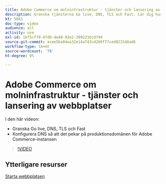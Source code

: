 ```yaml
---
title: Adobe Commerce om molninfrastruktur - tjänster och lansering av webbplatser
description: Granska tjänsterna Go live, DNS, TLS och Fast. Lär dig hur du konfigurerar DNS så att det pekar på produktionsdomänen för Adobe Commerce-instansen.
kt: 5661
doc-type: video
audience: all
activity: use
exl-id: 1bf5cf70-47d0-4e48-92e2-3892216cd749
source-git-commit: acee5ba84ea32e14a743cd269f77ced821548ad6
workflow-type: tm+mt
source-wordcount: '78'
ht-degree: 0%

---
```


# Adobe Commerce om molninfrastruktur - tjänster och lansering av webbplatser

I den här videon:

- Granska Go live, DNS, TLS och Fast
- Konfigurera DNS så att det pekar på produktionsdomänen för Adobe Commerce-instansen

>[!VIDEO](https://video.tv.adobe.com/v/35697?quality=12&learn=on)

## Ytterligare resurser

[Starta webbplatsen](https://devdocs.magento.com/cloud/live/live.html)
